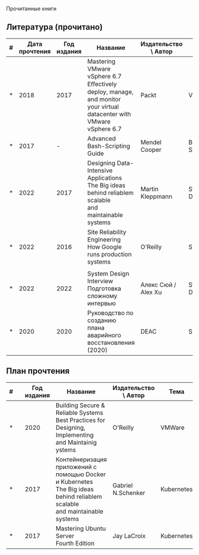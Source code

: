 Прочитанные книги

## Литература (прочитано)
| # | Дата прочтения  | Год издания | Название                                                 |  Издательство \ Автор         | Тема                |  Тип     |   Язык      | Страниц | Ссылка
|---|-----------------|-------------|----------------------------------------------------------|-------------------------------|---------------------|----------|-------------|---------| ------------------------------------------------------------------------|
| * | 2018            |   2017      |  Mastering VMware vSphere 6.7<br>Eﬀectively deploy, manage, and monitor your virtual<br>datacenter with VMware vSphere 6.7 | Packt | VMWare |   Книга  |  Английский |  740    |  D:\DATA\Dropbox\BOOKS\vmware\Mastering VMware vSphere 6.7-2nd Ed_1.pdf |
| * | 2017            |     -       |  Advanced Bash-Scripting Guide |    Mendel Cooper | Bash Scripting      |          |             |         | D:\DATA\Dropbox\BOOKS\Advanced Bash-Scripting Guide.pdf                 | 
| * | 2022            |   2017      |  Designing Data-Intensive Applications<br>The Big ideas behind reliablem scalable<br>and maintainable systems                    |    Martin Kleppmann           | System Design        |   Книга  |  Рус/Анг    |  613   |  D:\DATA\Dropbox\BOOKS\designing-data-intensive-applications.pdf        |
| * | 2022            |   2016      |  Site Reliability Engineering<br>How Google runs production systems                            |    O'Reilly                   | SRE                  |   Книга  |  Рус/Анг    |  550   |  D:\DATA\Dropbox\BOOKS\Site Reliability Engineering ( PDFDrive ).pdf    |
|   |                 |             |                        |                               |                      |          |             |        |                                                                         |
| * | 2022            |   2022      |  System Design Interview<br>Подготовка сложному интервью                    |    Алекс Cюй / Alex Xu        | System Design        |   Книга  |  Рус/Анг     |  304   |  D:\DATA\Dropbox\BOOKS\System_Design_Подготовка_к_сложному_интервью_by_Алекс_Сюй.pdf   |
| * | 2020            |   2020      |  Руководство по созданию плана аварийного восстановления (2020) |    DEAC                | SRE                  |  Брошюра |  Рус         |  30   |  D:\DATA\Dropbox\BOOKS\Rukovodstvo-po-planu-avariinogho-vosstanovlieniia.pdf    |


##  План прочтения
| # |                 | Год издания | Название                                                 |  Издательство \ Автор         | Тема                |  Тип     |   Язык      | Страниц | Ссылка
|---|-----------------|-------------|----------------------------------------------------------|-------------------------------|---------------------|----------|-------------|---------| ------------------------------------------------------------------------|
| * |                 |   2020      |  Building Secure & Reliable Systems<br>Best Practices for Designing, Implementing<br>and Maintainig ystems                       |         O'Reilly              | VMWare              |   Книга  |  Английский |  557    |  D:\DATA\Dropbox\BOOKS\building_secure_and_reliable_systems.pdf |
| * |                 |   2017      |  Контейнеризация приложений с помощью Docker и Kubernetes<br>The Big ideas behind reliablem scalable<br>and maintainable systems|    Gabriel N.Schenker         | Kubernetes           |   Книга  |  Рус/Анг    |  325   |  D:\DATA\Dropbox\BOOKS\docker-kuber.pdf                                 |
| * |                 |   2017      |  Mastering Ubuntu Server<br>Fourth Edition                                 |    Jay LaCroix                | Kubernetes           |   Книга  |  Рус/Анг    |  325   |  D:\DATA\Dropbox\BOOKS\Jay_LaCroix_-_Mastering_Ubuntu_Server_Explore_the_versatile_powerful_Linux_Server_distribution_Ubuntu_22_04_with_this_compr.pdf                                |












